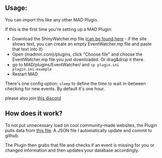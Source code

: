 ## Usage:
You can import this like any other MAD Plugin.

If this is the first time you're setting up a MAD Plugin:
- Download the ShinyWatcher.mp file ([can be found here](https://raw.githubusercontent.com/ccev/mp-eventwatcher/master/EventWatcher.mp) - if the site shows text, you can create an empty EventWatcher.mp file and paste that text into it)
- Open {madmin.com}/plugins, click "Choose file" and choose the EventWatcher.mp file you just downloaded. Or drag&drop it there.
- go to MAD/plugins/EventWatcher/ and `cp plugin.ini plugin.ini.example`
- Restart MAD

There's one config option: `sleep` to define the time to wait in-between checking for new events. By default it's one hour.

please also join [this discord](https://discord.gg/cMZs5tk)

## How does it work?
To not put unnecessary load on cool community-made websites, the Plugin pulls data from [this file](https://raw.githubusercontent.com/ccev/pogoinfo/info/events/mad.json). A JSON file I automatically update and commit to github.

The Plugin then grabs that file and checks if an event is missing for you or changed information and then updates your database accordingly.
